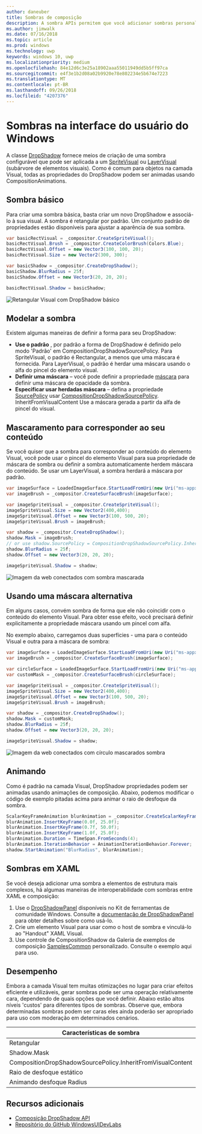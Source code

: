 ```yaml
---
author: daneuber
title: Sombras de composição
description: A sombra APIs permitem que você adicionar sombras personalizáveis dinâmicas ao conteúdo de interface do usuário.
ms.author: jimwalk
ms.date: 07/16/2018
ms.topic: article
ms.prod: windows
ms.technology: uwp
keywords: windows 10, uwp
ms.localizationpriority: medium
ms.openlocfilehash: 84e12d6c3e25a18902aaa55011949dd5b5ff97ca
ms.sourcegitcommit: e4f3e1b2d08a02b9920e78e802234e5b674e7223
ms.translationtype: MT
ms.contentlocale: pt-BR
ms.lasthandoff: 09/26/2018
ms.locfileid: "4207376"
---
```

# <a name="shadows-in-windows-ui"></a>Sombras na interface do usuário do Windows

A classe [DropShadow](/uwp/api/Windows.UI.Composition.DropShadow) fornece meios de criação de uma sombra configurável que pode ser aplicada a um [SpriteVisual](/uwp/api/windows.ui.composition.spritevisual) ou [LayerVisual](/uwp/api/windows.ui.composition.layervisual) (subárvore de elementos visuais). Como é comum para objetos na camada Visual, todas as propriedades do DropShadow podem ser animadas usando CompositionAnimations.

## <a name="basic-drop-shadow"></a>Sombra básico

Para criar uma sombra básica, basta criar um novo DropShadow e associá-lo à sua visual. A sombra é retangular por padrão. Um conjunto padrão de propriedades estão disponíveis para ajustar a aparência de sua sombra.

```cs
var basicRectVisual = _compositor.CreateSpriteVisual();
basicRectVisual.Brush = _compositor.CreateColorBrush(Colors.Blue);
basicRectVisual.Offset = new Vector3(100, 100, 20);
basicRectVisual.Size = new Vector2(300, 300);

var basicShadow = _compositor.CreateDropShadow();
basicShadow.BlurRadius = 25f;
basicShadow.Offset = new Vector3(20, 20, 20);

basicRectVisual.Shadow = basicShadow;
```

![Retangular Visual com DropShadow básico](images/rectangular-dropshadow.png)

## <a name="shaping-the-shadow"></a>Modelar a sombra

Existem algumas maneiras de definir a forma para seu DropShadow:

- **Use o padrão** , por padrão a forma de DropShadow é definido pelo modo 'Padrão' em CompositionDropShadowSourcePolicy. Para SpriteVisual, o padrão é Rectangular, a menos que uma máscara é fornecida. Para LayerVisual, o padrão é herdar uma máscara usando o alfa do pincel do elemento visual.
- **Definir uma máscara** – você pode definir a propriedade [máscara](/uwp/api/windows.ui.composition.dropshadow.mask) para definir uma máscara de opacidade da sombra.
- **Especificar usar herdadas máscara** – defina a propriedade [SourcePolicy](/uwp/api/windows.ui.composition.dropshadow.sourcepolicy) usar [CompositionDropShadowSourcePolicy](/uwp/api/windows.ui.composition.compositiondropshadowsourcepolicy). InheritFromVisualContent Use a máscara gerada a partir da alfa de pincel do visual.

## <a name="masking-to-match-your-content"></a>Mascaramento para corresponder ao seu conteúdo

Se você quiser que a sombra para corresponder ao conteúdo do elemento Visual, você pode usar o pincel do elemento Visual para sua propriedade de máscara de sombra ou definir a sombra automaticamente herdem máscara do conteúdo. Se usar um LayerVisual, a sombra herdará a máscara por padrão.

```cs
var imageSurface = LoadedImageSurface.StartLoadFromUri(new Uri("ms-appx:///Assets/myImage.png"));
var imageBrush = _compositor.CreateSurfaceBrush(imageSurface);

var imageSpriteVisual = _compositor.CreateSpriteVisual();
imageSpriteVisual.Size = new Vector2(400,400);
imageSpriteVisual.Offset = new Vector3(100, 500, 20);
imageSpriteVisual.Brush = imageBrush;

var shadow = _compositor.CreateDropShadow();
shadow.Mask = imageBrush;
// or use shadow.SourcePolicy = CompositionDropShadowSourcePolicy.InheritFromVisualContent;
shadow.BlurRadius = 25f;
shadow.Offset = new Vector3(20, 20, 20);

imageSpriteVisual.Shadow = shadow;
```

![Imagem da web conectados com sombra mascarada](images/ms-brand-web-dropshadow.png)

## <a name="using-an-alternative-mask"></a>Usando uma máscara alternativa

Em alguns casos, convém sombra de forma que ele não coincidir com o conteúdo do elemento Visual. Para obter esse efeito, você precisará definir explicitamente a propriedade máscara usando um pincel com alfa.

No exemplo abaixo, carregamos duas superfícies - uma para o conteúdo Visual e outra para a máscara de sombra:

```cs
var imageSurface = LoadedImageSurface.StartLoadFromUri(new Uri("ms-appx:///Assets/myImage.png"));
var imageBrush = _compositor.CreateSurfaceBrush(imageSurface);

var circleSurface = LoadedImageSurface.StartLoadFromUri(new Uri("ms-appx:///Assets/myCircleImage.png"));
var customMask = _compositor.CreateSurfaceBrush(circleSurface);

var imageSpriteVisual = _compositor.CreateSpriteVisual();
imageSpriteVisual.Size = new Vector2(400,400);
imageSpriteVisual.Offset = new Vector3(100, 500, 20);
imageSpriteVisual.Brush = imageBrush;

var shadow = _compositor.CreateDropShadow();
shadow.Mask = customMask;
shadow.BlurRadius = 25f;
shadow.Offset = new Vector3(20, 20, 20);

imageSpriteVisual.Shadow = shadow;
```

![Imagem da web conectados com círculo mascarados sombra](images/ms-brand-web-masked-dropshadow.png)

## <a name="animating"></a>Animando

Como é padrão na camada Visual, DropShadow propriedades podem ser animadas usando animações de composição. Abaixo, podemos modificar o código de exemplo pitadas acima para animar o raio de desfoque da sombra.

```cs
ScalarKeyFrameAnimation blurAnimation = _compositor.CreateScalarKeyFrameAnimation();
blurAnimation.InsertKeyFrame(0.0f, 25.0f);
blurAnimation.InsertKeyFrame(0.7f, 50.0f);
blurAnimation.InsertKeyFrame(1.0f, 25.0f);
blurAnimation.Duration = TimeSpan.FromSeconds(4);
blurAnimation.IterationBehavior = AnimationIterationBehavior.Forever;
shadow.StartAnimation("BlurRadius", blurAnimation);
```

## <a name="shadows-in-xaml"></a>Sombras em XAML

Se você deseja adicionar uma sombra a elementos de estrutura mais complexos, há algumas maneiras de interoperabilidade com sombras entre XAML e composição:

1. Use o [DropShadowPanel](https://github.com/Microsoft/UWPCommunityToolkit/blob/master/Microsoft.Toolkit.Uwp.UI.Controls/DropShadowPanel/DropShadowPanel.Properties.cs) disponíveis no Kit de ferramentas de comunidade Windows. Consulte a [documentação de DropShadowPanel](https://docs.microsoft.com/windows/uwpcommunitytoolkit/controls/DropShadowPanel) para obter detalhes sobre como usá-lo.
1. Crie um elemento Visual para usar como o host de sombra e vinculá-lo ao "Handout" XAML Visual.
1. Use controle de CompositionShadow da Galeria de exemplos de composição [SamplesCommon](https://github.com/Microsoft/WindowsUIDevLabs/tree/master/SamplesCommon/SamplesCommon) personalizado. Consulte o exemplo aqui para uso.

## <a name="performance"></a>Desempenho

Embora a camada Visual tem muitas otimizações no lugar para criar efeitos eficiente e utilizáveis, gerar sombras pode ser uma operação relativamente cara, dependendo de quais opções que você definir. Abaixo estão altos níveis 'custos' para diferentes tipos de sombras. Observe que, embora determinadas sombras podem ser caras eles ainda poderão ser apropriado para uso com moderação em determinados cenários.

Características de sombra| Custo
------------- | -------------
Retangular    | Baixa
Shadow.Mask      | Alto
CompositionDropShadowSourcePolicy.InheritFromVisualContent | Alto
Raio de desfoque estático | Baixa
Animando desfoque Radius | Alto

## <a name="additional-resources"></a>Recursos adicionais

- [Composição DropShadow API](/uwp/api/Windows.UI.Composition.DropShadow)
- [Repositório do GitHub WindowsUIDevLabs](https://github.com/Microsoft/WindowsUIDevLabs)
